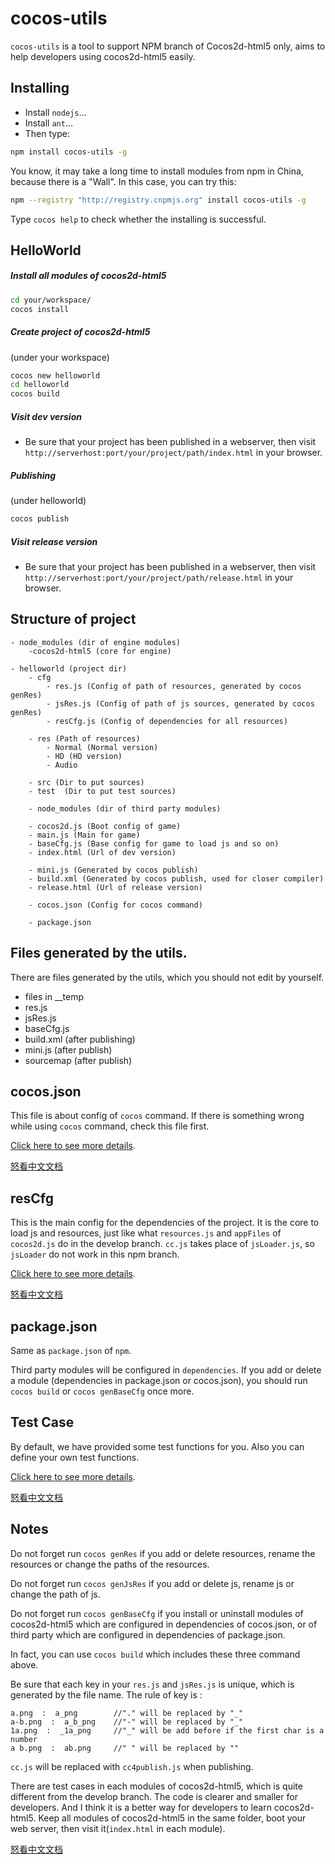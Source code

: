 cocos-utils
===========

`cocos-utils` is a tool to support NPM branch of Cocos2d-html5 only, aims to help developers using cocos2d-html5 easily.


## Installing
* Install `nodejs`...
* Install `ant`...
* Then type:

```bash
npm install cocos-utils -g
```

You know, it may take a long time to install modules from npm in China, because there is a "Wall".
In this case, you can try this:

```bash
npm --registry "http://registry.cnpmjs.org" install cocos-utils -g
```

Type `cocos help` to check whether the installing is successful.



## HelloWorld

##### Install all modules of cocos2d-html5

```bash
cd your/workspace/
cocos install
```

##### Create project of cocos2d-html5

(under your workspace)

```bash
cocos new helloworld
cd helloworld
cocos build
```

##### Visit dev version
* Be sure that your project has been published in a webserver, then visit `http://serverhost:port/your/project/path/index.html` in your browser.

##### Publishing

(under helloworld)

```bash
cocos publish
```

##### Visit release version
* Be sure that your project has been published in a webserver, then visit `http://serverhost:port/your/project/path/release.html` in your browser.

## Structure of project

```script
- node_modules (dir of engine modules)
    -cocos2d-html5 (core for engine)

- helloworld (project dir)
    - cfg
        - res.js (Config of path of resources, generated by cocos genRes)
        - jsRes.js (Config of path of js sources, generated by cocos genRes)
        - resCfg.js (Config of dependencies for all resources)

    - res (Path of resources)
        - Normal (Normal version)
        - HD (HD version)
        - Audio

    - src (Dir to put sources)
    - test  (Dir to put test sources)

    - node_modules (dir of third party modules)

    - cocos2d.js (Boot config of game)
    - main.js (Main for game)
    - baseCfg.js (Base config for game to load js and so on)
    - index.html (Url of dev version)

    - mini.js (Generated by cocos publish)
    - build.xml (Generated by cocos publish, used for closer compiler)
    - release.html (Url of release version)

    - cocos.json (Config for cocos command)

    - package.json
```



## Files generated by the utils.

There are files generated by the utils, which you should not edit by yourself.

* files in __temp
* res.js
* jsRes.js
* baseCfg.js
* build.xml (after publishing)
* mini.js (after publish)
* sourcemap (after publish)


## cocos.json
This file is about config of `cocos` command.
If there is something wrong while using `cocos` command, check this file first.

[Click here to see more details](https://github.com/SmallAiTT/cocos-utils/wiki/cocos.json).

[怒看中文文档](https://github.com/SmallAiTT/cocos-utils/wiki/cocos.json-%E4%B8%AD%E6%96%87%E8%AF%B4%E6%98%8E)


## resCfg
This is the main config for the dependencies of the project.
It is the core to load js and resources, just like what `resources.js` and `appFiles` of `cocos2d.js` do in the develop branch.
`cc.js` takes place of `jsLoader.js`, so `jsLoader` do not work in this npm branch.

[Click here to see more details](https://github.com/SmallAiTT/cocos-utils/wiki/resCfg).

[怒看中文文档](https://github.com/SmallAiTT/cocos-utils/wiki/resCfg-%E4%B8%AD%E6%96%87%E8%AF%B4%E6%98%8E)


## package.json
Same as `package.json` of `npm`.

Third party modules will be configured in `dependencies`.
If you add or delete a module (dependencies in package.json or cocos.json),
you should run `cocos build` or `cocos genBaseCfg` once more.


## Test Case
By default, we have provided some test functions for you.
Also you can define your own test functions.

[Click here to see more details](https://github.com/SmallAiTT/cocos-utils/wiki/Test-Case).

[怒看中文文档](https://github.com/SmallAiTT/cocos-utils/wiki/Test-Case-%E4%B8%AD%E6%96%87%E8%AF%B4%E6%98%8E)

## Notes
Do not forget run `cocos genRes` if you add or delete resources, rename the resources or change the paths of the resources.

Do not forget run `cocos genJsRes` if you add or delete js, rename js or change the path of js.

Do not forget run `cocos genBaseCfg` if you install or uninstall modules of cocos2d-html5 which are configured in dependencies of cocos.json,
or of third party which are configured in dependencies of package.json.

In fact, you can use `cocos build` which includes these three command above.


Be sure that each key in your `res.js` and `jsRes.js` is unique, which is generated by the file name. The rule of key is :

```script
a.png  :  a_png        //"." will be replaced by "_"
a-b.png  :  a_b_png    //"-" will be replaced by "_"
1a.png  :  _1a_png     //"_" will be add before if the first char is a number
a b.png  :  ab.png     //" " will be replaced by ""
```

`cc.js` will be replaced with `cc4publish.js` when publishing.

There are test cases in each modules of cocos2d-html5, which is quite different from the develop branch.
The code is clearer and smaller for developers. 
And I think it is a better way for developers to learn cocos2d-html5.
Keep all modules of cocos2d-html5 in the same folder, boot your web server, then visit it(`index.html` in each module).

[怒看中文文档](https://github.com/SmallAiTT/cocos-utils/wiki/Notes-%E4%B8%AD%E6%96%87%E8%AF%B4%E6%98%8E)
